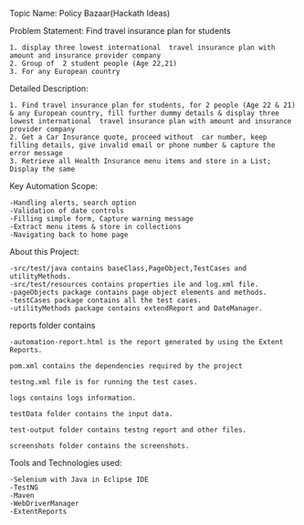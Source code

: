 Topic Name: Policy Bazaar(Hackath Ideas)
 
Problem Statement: Find travel insurance plan for students  
 
	1. display three lowest international  travel insurance plan with amount and insurance provider company
	2. Group of  2 student people (Age 22,21)
	3. For any European country
	
Detailed Description: 

	1. Find travel insurance plan for students, for 2 people (Age 22 & 21) & any European country, fill further dummy details & display three lowest international  travel insurance plan with amount and insurance provider company
	2. Get a Car Insurance quote, proceed without  car number, keep filling details, give invalid email or phone number & capture the error message
	3. Retrieve all Health Insurance menu items and store in a List; Display the same
 
Key Automation Scope: 
 
	-Handling alerts, search option
	-Validation of date controls
	-Filling simple form, Capture warning message
	-Extract menu items & store in collections
	-Navigating back to home page
 
 
About this Project:
 
	-src/test/java contains baseClass,PageObject,TestCases and utilityMethods.
	-src/test/resources contains properties ile and log.xml file.
	-pageObjects package contains page object elements and methods.
	-testCases package contains all the test cases.
	-utilityMethods package contains extendReport and DateManager.
	
reports folder contains

	-automation-report.html is the report generated by using the Extent Reports.
	
	pom.xml contains the dependencies required by the project
	
	testng.xml file is for running the test cases.
 
	logs contains logs information.
 
	testData folder contains the input data.
 
	test-output folder contains testng report and other files.
 
	screenshots folder contains the screenshots.
 
Tools and Technologies used:
	
	-Selenium with Java in Eclipse IDE
	-TestNG
	-Maven
	-WebDriverManager
	-ExtentReports
